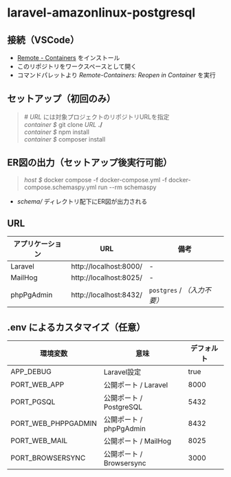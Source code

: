 # laravel-amazonlinux-postgresql

## 接続（VSCode）

* [Remote - Containers](https://marketplace.visualstudio.com/items?itemName=ms-vscode-remote.remote-containers) をインストール
* このリポジトリをワークスペースとして開く
* コマンドパレットより *Remote-Containers: Reopen in Container* を実行

## セットアップ（初回のみ）

> \# *URL* には対象プロジェクトのリポジトリURLを指定  
> *container $* git clone *URL* **./**  
> *container $* npm install  
> *container $* composer install  


## ER図の出力（セットアップ後実行可能）

> *host $* docker compose -f docker-compose.yml -f docker-compose.schemaspy.yml run --rm schemaspy

* *schema/* ディレクトリ配下にER図が出力される

## URL

|アプリケーション|URL|備考|
|-|-|-|
|Laravel|http://localhost:8000/|-|
|MailHog|http://localhost:8025/|-|
|phpPgAdmin|http://localhost:8432/| `postgres` / *（入力不要）*|

## .env によるカスタマイズ（任意）

|環境変数|意味|デフォルト|
|-|-|-|
|APP_DEBUG|Laravel設定|true|
|PORT_WEB_APP|公開ポート / Laravel|8000|
|PORT_PGSQL|公開ポート / PostgreSQL|5432|
|PORT_WEB_PHPPGADMIN|公開ポート / phpPgAdmin|8432|
|PORT_WEB_MAIL|公開ポート / MailHog|8025|
|PORT_BROWSERSYNC|公開ポート / Browsersync|3000|

